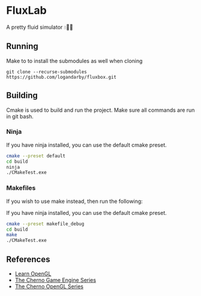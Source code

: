 # FluxLab

A pretty fluid simulator 💧🧬🌊

## Running

Make to to install the submodules as well when cloning

```
git clone --recurse-submodules https://github.com/logandarby/fluxbox.git
```
## Building

Cmake is used to build and run the project. Make sure all commands are run in git bash.

### Ninja

If you have ninja installed, you can use the default cmake preset.

```bash
cmake --preset default
cd build
ninja
./CMakeTest.exe
```

### Makefiles

If you wish to use make instead, then run the following:

If you have ninja installed, you can use the default cmake preset.

```bash
cmake --preset makefile_debug
cd build
make
./CMakeTest.exe
```

## References

- [Learn OpenGL](https://learnopengl.com/Introduction)
- [The Cherno Game Engine Series](https://www.youtube.com/playlist?list=PLlrATfBNZ98dC-V-N3m0Go4deliWHPFwT)
- [The Cherno OpenGL Series](https://www.youtube.com/playlist?list=PLlrATfBNZ98foTJPJ_Ev03o2oq3-GGOS2)
  